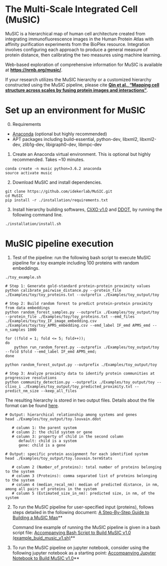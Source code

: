 # The Multi-Scale Integrated Cell (MuSIC)

MuSIC is a hierarchical map of human cell architecture created from integrating immunofluorescence images in the Human Protein Atlas with affinity purification experiments from the BioPlex resource. Integration involves configuring each approach to produce a general measure of protein distance, then calibrating the two measures using machine learning.

Web-based exploration of comprehensive information for MuSIC is available at **https://nrnb.org/music/**.

If your research utilizes the MuSIC hierarchy or a customized hierarchy constructed using the MuSIC pipeline, please cite **[Qin et al., “Mapping cell structure across scales by fusing protein images and interactions”](https://www.biorxiv.org/cgi/content/short/2020.06.21.163709v1)**.


# Set up an environment for MuSIC

0. Requirements
- [Anaconda](https://www.anaconda.com/products/individual#Downloads) (optional but highly recommended)
- APT packages including build-essential, python-dev, libxml2, libxml2-dev, zlib1g-dev, libigraph0-dev, libmpc-dev


1. Create an Anaconda virtual environment. This is optional but highly recommended. Takes ~10 minutes.
```
conda create -n music python=3.6.2 anaconda
source activate music
```

2. Download MuSIC and install dependencies.

```
git clone https://github.com/idekerlab/MuSIC.git
cd MuSIC
pip install -r ./installation/requirements.txt
```

3. Install hierarchy building softwares, [CliXO v1.0](https://github.com/fanzheng10/CliXO-1.0) and [DDOT](https://github.com/michaelkyu/ddot), by running the following command line.

```
./installation/install.sh
```



# MuSIC pipeline execution

1. Test of the pipeline: run the following bash script to execute MuSIC pipeline for a toy example including 100 proteins with random embeddings.
```
./toy_example.sh
```
```
# Step 1: Generate gold-standard protein-protein proximity values
python calibrate_pairwise_distance.py --protein_file ./Examples/toy/toy_proteins.txt --outprefix ./Examples/toy_output/toy

# Step 2: Build random forest to predict protein-protein proximity from data embeddings
python random_forest_samples.py --outprefix ./Examples/toy_output/toy --protein_file ./Examples/toy/toy_proteins.txt --emd_files ./Examples/toy/toy_IF_image_embedding.csv ./Examples/toy/toy_APMS_embedding.csv --emd_label IF_emd APMS_emd --n_samples 1000

for ((fold = 1; fold <= 5; fold++));
do
    python run_random_forest.py --outprefix ./Examples/toy_output/toy --fold $fold --emd_label IF_emd APMS_emd;
done

python random_forest_output.py --outprefix ./Examples/toy_output/toy

# Step 3: Analyze proximity data to identify protein communities at progressive resolutions
python community_detection.py --outprefix ./Examples/toy_output/toy --clixo_i ./Examples/toy_output/toy_predicted_proximity.txt --predict_nm_size --keep_all_files
```

   The resulting hierarchy is stored in two output files. Details about the file format can be found [here](https://github.com/idekerlab/MuSIC/wiki/A-Step-By-Step-Guide-to-Building-a-MuSIC-Map#output-file-outprefixlouvainddot).
```
# Output: hierarchical relationship among systems and genes
head ./Examples/toy_output/toy.louvain.ddot

   # column 1: the parent system
   # column 2: the child system or gene
   # column 3: property of child in the second column
      default: child is a system 
      gene: child is a gene

# Output: specific protein assignment for each identified system
head ./Examples/toy_output/toy.louvain.termStats

   # column 2 (Number_of_proteins): total number of proteins belonging to the system
   # column 3 (Proteins): comma separated list of proteins belonging to the system
   # column 4 (median_recal_nm): median of predicted distance, in nm, among all pairs of proteins in the system
   # column 5 (Estimated_size_in_nm): predicted size, in nm, of the system
```

2. To run the MuSIC pipeline for user-specified input (proteins), follows steps detailed in the following document:
   [A Step-By-Step Guide to Building a MuSIC Map](https://github.com/idekerlab/MuSIC/wiki/A-Step-By-Step-Guide-to-Building-a-MuSIC-Map)**

   Command line example of running the MuSIC pipeline is given in a bash script file: 
   [Accompanying Bash Script to Build MuSIC v1.0 (example_buid_music_v1.sh)](https://github.com/idekerlab/MuSIC/blob/master/example_buid_music_v1.sh)**


3. To run the MuSIC pipeline on jupyter notebook, consider using the following jupyter notebook as a starting point:
   [Accompanying Jupyter Notebook to Build MuSIC v1.0](https://github.com/idekerlab/MuSIC/blob/master/Step-by-step%20guide%20to%20build%20MuSIC%20v1.ipynb?)**



